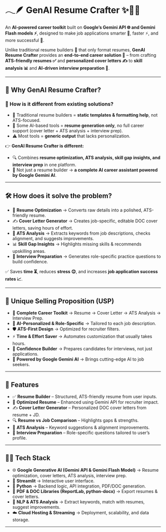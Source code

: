 # 𓂃🪶 GenAI Resume Crafter ✨💼🤖

An **AI-powered career toolkit** built on **Google’s Gemini API 🌐 and Gemini Flash models ⚡**, designed to make job applications smarter 🧠, faster ⚡, and more successful 🎯.  

Unlike traditional resume builders 📄 that only format resumes, **GenAI Resume Crafter** provides an **end-to-end career solution 🚀** – from crafting **ATS-friendly resumes ✅** and **personalized cover letters ✍️** to **skill analysis 📊** and **AI-driven interview preparation 🎤**.  

---

## 🚀 Why GenAI Resume Crafter?

### 🔹 How is it different from existing solutions?  
- 📄 Traditional resume builders = **static templates & formatting help**, not ATS-focused.  
- 🤖 Some AI-based tools = **resume generation only**, no full career support (cover letter + ATS analysis + interview prep).  
- ⚠️ Most tools = **generic output** that lacks personalization.  

👉 **GenAI Resume Crafter is different:**  
- 🔍 Combines **resume optimization, ATS analysis, skill gap insights, and interview prep** in one platform.  
- 🌟 Not just a resume builder → **a complete AI career assistant powered by Google Gemini AI**.  

---

## 🛠 How does it solve the problem?

- 📝 **Resume Optimization** → Converts raw details into a polished, ATS-friendly resume.  
- ✍️ **Cover Letter Generator** → Creates job-specific, editable DOC cover letters, saving hours of effort.  
- 🔑 **ATS Analysis** → Extracts keywords from job descriptions, checks alignment, and suggests improvements.  
- 📊 **Skill Gap Insights** → Highlights missing skills & recommends upskilling areas.  
- 🎤 **Interview Preparation** → Generates role-specific practice questions to build confidence.  

✅ Saves **time ⏳**, reduces **stress 😌**, and increases **job application success rates 📈**.  

---

## 🌟 Unique Selling Proposition (USP)

- 🧰 **Complete Career Toolkit** → Resume → Cover Letter → ATS Analysis → Interview Prep.  
- 🎯 **AI-Personalized & Role-Specific** → Tailored to each job description.  
- 🛡 **ATS-First Design** → Optimized for recruiter filters.  
- ⚡ **Time & Effort Saver** → Automates customization that usually takes hours.  
- 💪 **Confidence Builder** → Prepares candidates for interviews, not just applications.  
- 🤖 **Powered by Google Gemini AI** → Brings cutting-edge AI to job seekers.  

---

## 📌 Features

- ✅ **Resume Builder** – Structured, ATS-friendly resume from user inputs.  
- 🚀 **Optimized Resume** – Enhanced using Gemini API for recruiter impact.  
- ✍️ **Cover Letter Generator** – Personalized DOC cover letters from resume + JD.  
- 🔍 **Resume vs Job Comparison** – Highlights gaps & strengths.  
- 🔑 **ATS Analysis** – Keyword suggestions & alignment improvements.  
- 🎤 **Interview Preparation** – Role-specific questions tailored to user’s profile.  

---

## 🧑‍💻 Tech Stack

- 🌐 **Google Generative AI (Gemini API & Gemini Flash Model)** → Resume optimization, cover letters, ATS analysis, interview prep.  
- 🎨 **Streamlit** → Interactive user interface.  
- 🐍 **Python** → Backend logic, API integration, PDF/DOC generation.  
- 📄 **PDF & DOC Libraries (ReportLab, python-docx)** → Export resumes & cover letters.  
- 🧠 **NLP & ATS Analysis** → Extract keywords, match with resumes, suggest improvements.  
- ☁️ **Cloud Hosting & Streaming** → Deployment, scalability, and data storage.  

---
